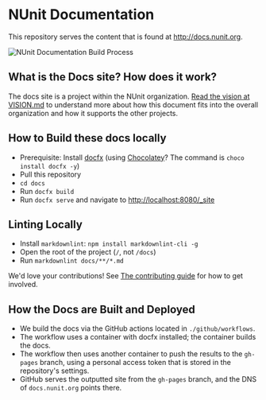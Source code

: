 # NUnit Documentation

This repository serves the content that is found at <http://docs.nunit.org>.

![NUnit Documentation Build Process](https://github.com/nunit/docs/workflows/NUnit%20Documentation%20Build%20Process/badge.svg)

## What is the Docs site? How does it work?

The docs site is a project within the NUnit organization. [Read the vision at VISION.md](VISION.md) to understand more about how this document fits into the overall organization and how it supports the other projects.

## How to Build these docs locally

* Prerequisite: Install [docfx](https://dotnet.github.io/docfx/) (using [Chocolatey](https://chocolatey.org/)? The command is `choco install docfx -y`)
* Pull this repository
* `cd docs`
* Run `docfx build`
* Run `docfx serve` and navigate to <http://localhost:8080/_site>

## Linting Locally

* Install `markdownlint`: `npm install markdownlint-cli -g`
* Open the root of the project (`/`, not `/docs`)
* Run `markdownlint docs/**/*.md`

We'd love your contributions! See [The contributing guide](CONTRIBUTING.md) for how to get involved.

## How the Docs are Built and Deployed

* We build the docs via the GitHub actions located in `./github/workflows`.
* The workflow uses a container with docfx installed; the container builds the docs.
* The workflow then uses another container to push the results to the `gh-pages` branch, using a personal access token that is stored in the repository's settings.
* GitHub serves the outputted site from the `gh-pages` branch, and the DNS of `docs.nunit.org` points there.
